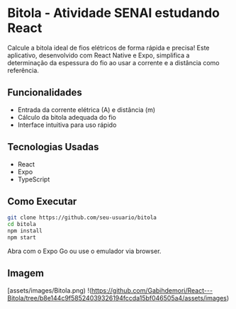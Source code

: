 # Bitola - Atividade SENAI estudando React

Calcule a bitola ideal de fios elétricos de forma rápida e precisa! Este aplicativo, desenvolvido com React Native e Expo, simplifica 
a determinação da espessura do fio ao usar a corrente e a distância como referência.

## Funcionalidades
- Entrada da corrente elétrica (A) e distância (m)
- Cálculo da bitola adequada do fio
- Interface intuitiva para uso rápido

## Tecnologias Usadas
- React
- Expo
- TypeScript

## Como Executar
```bash
git clone https://github.com/seu-usuario/bitola
cd bitola
npm install
npm start
```

Abra com o Expo Go ou use o emulador via browser.

## Imagem
[assets/images/Bitola.png)
!(https://github.com/Gabihdemori/React---Bitola/tree/b8e144c9f58524039326194fccda15bf046505a4/assets/images)
